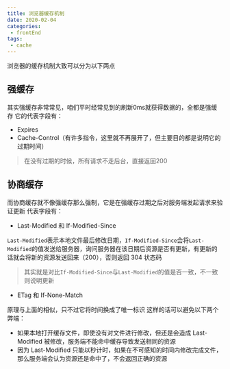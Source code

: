 ```yaml
--- 
title: 浏览器缓存机制
date: 2020-02-04
categories: 
 - frontEnd
tags: 
 - cache
---
```


浏览器的缓存机制大致可以分为以下两点
## 强缓存
其实强缓存非常常见，咱们平时经常见到的刷新0ms就获得数据的，全都是强缓存
它的代表字段有：
* Expires 
* Cache-Control（有许多指令，这里就不再展开了，但主要目的都是说明它的过期时间）

> 在没有过期的时候，所有请求不走后台，直接返回200


## 协商缓存
而协商缓存就不像强缓存那么强制，它是在强缓存过期之后对服务端发起请求来验证更新
代表字段有：
* Last-Modified 和 If-Modified-Since

`Last-Modified`表示本地文件最后修改日期，`If-Modified-Since`会将`Last-Modified`的值发送给服务器，询问服务器在该日期后资源是否有更新，有更新的话就会将新的资源发送回来（200），否则返回 304 状态码
> 其实就是对比`If-Modified-Since`与`Last-Modified`的值是否一致，不一致则说明更新

* ETag 和 If-None-Match

原理与上面的相似，只不过它将时间换成了唯一标识
这样的话可以避免以下两个弊端：
* 如果本地打开缓存文件，即使没有对文件进行修改，但还是会造成 Last-Modified 被修改，服务端不能命中缓存导致发送相同的资源
* 因为 Last-Modified 只能以秒计时，如果在不可感知的时间内修改完成文件，那么服务端会认为资源还是命中了，不会返回正确的资源